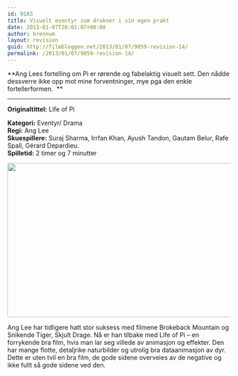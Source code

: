 ```yaml
---
id: 9183
title: Visuelt eventyr som drukner i sin egen prakt
date: 2013-01-07T20:01:07+00:00
author: brennum
layout: revision
guid: http://filmbloggen.net/2013/01/07/9059-revision-14/
permalink: /2013/01/07/9059-revision-14/
---
```

**Ang Lees fortelling om Pi er rørende og fabelaktig visuelt sett. Den nådde dessverre ikke opp mot mine forventninger, mye pga den enkle fortellerformen.  **  
****

**<!--more-->Originaltittel:** Life of Pi

  
**Kategori:** Eventyr/ Drama  
**Regi:** Ang Lee  
**Skuespillere:** Suraj Sharma, Irrfan Khan, Ayush Tandon, Gautam Belur, Rafe Spall, Gérard Depardieu.  
**Spilletid:** 2 timer og 7 minutter

<a href="http://filmbloggen.net/?attachment_id=9149" rel="attachment wp-att-9149"><img class="alignnone size-large wp-image-9149" src="http://filmbloggen.net/wp-content/uploads//2013/01/8.FILM_.Life-of-Pi1-620x348.jpg" alt="" width="620" height="348" /></a>

Ang Lee har tidligere hatt stor suksess med filmene Brokeback Mountain og Snikende Tiger, Skjult Drage. Nå er han tilbake med Life of Pi &#8211; en forrykende bra film, hvis man lar seg villede av animasjon og effekter. Den har mange flotte, detaljrike naturbilder og utrolig bra dataanimasjon av dyr. Dette er uten tvil en bra film, de gode sidene overveies av de negative og ikke fullt så gode sidene ved den.

&nbsp;

<div class="video-shortcode">
</div>